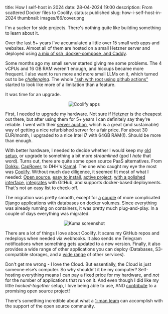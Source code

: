 title: How I self-host in 2024
date: 28-04-2024 19:00
description: From scattered Docker files to Coolify. 
status: published
slug: how-i-self-host-in-2024
thumbnail: images/66/cover.png

I'm a sucker for side projects. There's nothing quite like building something to learn about it.

Over the last 5+ years I've accumulated a little over 15 small web apps and websites. Almost all of them are hosted on a small Hetzner server and deployed using [a mix of ssh, docker-compose, and Caddy](). 

Some months ago my small server started giving me some problems. The 4 vCPUs and 16 GB RAM weren't enough, and hiccups became more frequent. I also want to run more and more small LLMs on it, which turned out to be _[challenging](https://github.com/duarteocarmo/lusiaidas/blob/master/app.py#L1)_. The whole ["ssh with root using github actions"](https://github.com/duarteocarmo/governosombra/blob/master/.github/workflows/workflow.yml) started to look like more of a limitation than a feature. 

It was time for an upgrade.

<center>
<img src="{static}/images/66/coolify-apps.png" alt="Coolify apps" 
style="max-width:100%;border-radius: 2px">
</center>

First, I needed to upgrade my hardware. Not sure if [Hetzner](https://www.hetzner.com/) is the cheapest out there, but after using them for 5+ years I can definitely say they're reliable. I went with their [server auction](https://www.hetzner.com/sb), which is a great (and sustainable) way of getting a nice refurbished server for a fair price. For about 30 EUR/month, I upgraded to a nice Intel i7 with 64GB RAM(!). Should be more than enough.

With better hardware, I needed to decide whether I would keep my [old setup]({filename}/posts/41-down-from-the-cloud.md), or upgrade to something a bit more _streamlined_ (god I _hate_ that word). Turns out, there are quite some open source PaaS alternatives. From [Dokku](https://dokku.com/), [CapRover](https://caprover.com/), to DHH's [Kamal](https://kamal-deploy.org/). The one who caught my eye the most was [Coolify](https://coolify.io/). Without much due diligence, it seemed fit most of what I needed: [Open source](https://github.com/coollabsio/coolify), [easy to install](https://coolify.io/docs/installation), [active project](https://github.com/coollabsio/coolify/commits/main/), [with a polished interface](https://coolify.io/docs/screenshots), [integrates](https://coolify.io/docs/knowledge-base/git/github/integration) with GitHub, and supports docker-based deployments. That's not an easy list to check-off.

The migration was pretty smooth, except for [a](https://aicoverlettercreator.com/) [couple](https://infrequent.app/) of more complicated Django applications with databases on docker volumes. Since everything was already running on containers, it was pretty much plug-and-play. In a couple of days everything was migrated. 

<center>
<img src="{static}/images/66/kuma-screenshot.png" alt="Kuma screenshot" 
style="max-width:100%;border-radius: 2px">
</center>

There are a lot of things I love about Coolify. It scans my GitHub repos and redeploys when needed via webhooks. It also sends me Telegram notifications when something gets updated to a new version. Finally, it also provides a wide range of other applications you can deploy (Databases, S3-compatible storages, and a [wide range](https://coolify.io/docs/resources/services/index) of other services). 

Don't get me wrong - I love the Cloud. But essentially, the Cloud is just someone else’s computer. So why shouldn’t it be my computer? Self-hosting everything means I can pay a fixed price for my hardware, and _not_ for the number of applications that run on it. And even though I did like my little _hacked-together_ setup, I love being able to use, AND [contribute](https://github.com/coollabsio/coolify/pull/2028) to a promising open source project!

There's something incredible about what a [1-man team](https://github.com/andrasbacsai) can accomplish with the support of the open source community.
